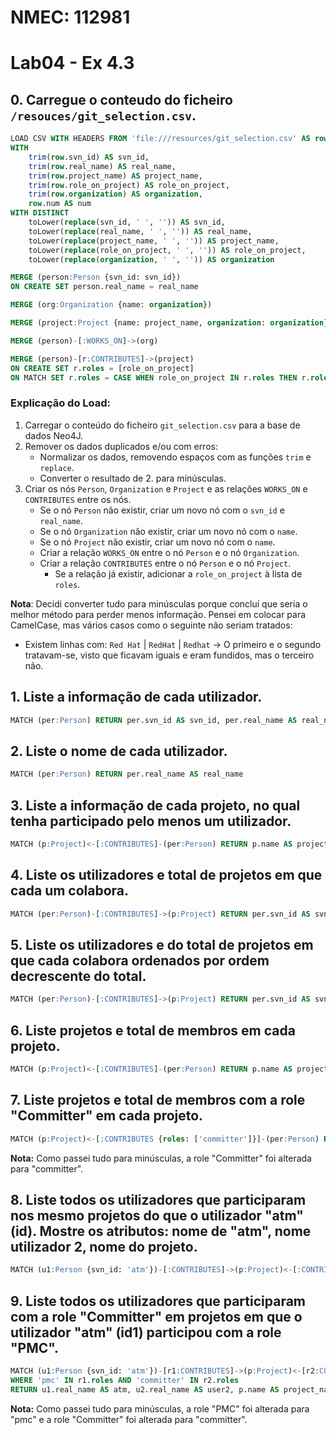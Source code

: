 # NMEC: 112981

# Lab04 - Ex 4.3

## 0. Carregue o conteudo do ficheiro `/resouces/git_selection.csv`.

```sql
LOAD CSV WITH HEADERS FROM 'file:///resources/git_selection.csv' AS row
WITH 
    trim(row.svn_id) AS svn_id,
    trim(row.real_name) AS real_name,
    trim(row.project_name) AS project_name,
    trim(row.role_on_project) AS role_on_project,
    trim(row.organization) AS organization,
    row.num AS num
WITH DISTINCT 
    toLower(replace(svn_id, ' ', '')) AS svn_id, 
    toLower(replace(real_name, ' ', '')) AS real_name, 
    toLower(replace(project_name, ' ', '')) AS project_name, 
    toLower(replace(role_on_project, ' ', '')) AS role_on_project, 
    toLower(replace(organization, ' ', '')) AS organization

MERGE (person:Person {svn_id: svn_id}) 
ON CREATE SET person.real_name = real_name

MERGE (org:Organization {name: organization})

MERGE (project:Project {name: project_name, organization: organization})

MERGE (person)-[:WORKS_ON]->(org)

MERGE (person)-[r:CONTRIBUTES]->(project)
ON CREATE SET r.roles = [role_on_project]
ON MATCH SET r.roles = CASE WHEN role_on_project IN r.roles THEN r.roles ELSE r.roles + role_on_project END
```

### Explicação do Load:

1. Carregar o conteúdo do ficheiro `git_selection.csv` para a base de dados Neo4J.
2. Remover os dados duplicados e/ou com erros:
    - Normalizar os dados, removendo espaços com as funções `trim` e `replace`.
    - Converter o resultado de 2. para minúsculas.
3. Criar os nós `Person`, `Organization` e `Project` e as relações `WORKS_ON` e `CONTRIBUTES` entre os nós.
    - Se o nó `Person` não existir, criar um novo nó com o `svn_id` e `real_name`.
    - Se o nó `Organization` não existir, criar um novo nó com o `name`.
    - Se o nó `Project` não existir, criar um novo nó com o `name`.
    - Criar a relação `WORKS_ON` entre o nó `Person` e o nó `Organization`.
    - Criar a relação `CONTRIBUTES` entre o nó `Person` e o nó `Project`.
        - Se a relação já existir, adicionar a `role_on_project` à lista de `roles`.

**Nota**: Decidi converter tudo para minúsculas porque concluí que seria o melhor método para perder menos informação. Pensei em colocar para CamelCase, mas vários casos como o seguinte não seriam tratados:
 - Existem linhas com: `Red Hat` | `RedHat` | `Redhat` -> O primeiro e o segundo tratavam-se, visto que ficavam iguais e eram fundidos, mas o terceiro não.


## 1. Liste a informação de cada utilizador.
```sql
MATCH (per:Person) RETURN per.svn_id AS svn_id, per.real_name AS real_name
```
    
## 2. Liste o nome de cada utilizador.
```sql
MATCH (per:Person) RETURN per.real_name AS real_name
```

## 3. Liste a informação de cada projeto, no qual tenha participado pelo menos um utilizador.
```sql
MATCH (p:Project)<-[:CONTRIBUTES]-(per:Person) RETURN p.name AS project_name, p.organization AS organization, collect(per.real_name) AS contributors
```

## 4. Liste os utilizadores e total de projetos em que cada um colabora.
```sql
MATCH (per:Person)-[:CONTRIBUTES]->(p:Project) RETURN per.svn_id AS svn_id, per.real_name AS real_name, count(p) AS total_projects
```

## 5. Liste os utilizadores e do total de projetos em que cada colabora ordenados por ordem decrescente do total.
```sql
MATCH (per:Person)-[:CONTRIBUTES]->(p:Project) RETURN per.svn_id AS svn_id, per.real_name AS real_name, count(p) AS total_projects ORDER BY total_projects DESC
```

## 6. Liste projetos e total de membros em cada projeto.
```sql
MATCH (p:Project)<-[:CONTRIBUTES]-(per:Person) RETURN p.name AS project_name, count(per) AS total_members
```

## 7. Liste projetos e total de membros com a role "Committer" em cada projeto.
```sql
MATCH (p:Project)<-[:CONTRIBUTES {roles: ['committer']}]-(per:Person) RETURN p.name AS project_name, count(per) AS total_committers
```
**Nota:** Como passei tudo para minúsculas, a role "Committer" foi alterada para "committer".

## 8. Liste todos os utilizadores que participaram nos mesmo projetos do que o utilizador "atm" (id). Mostre os atributos: nome de "atm", nome utilizador 2, nome do projeto.
```sql
MATCH (u1:Person {svn_id: 'atm'})-[:CONTRIBUTES]->(p:Project)<-[:CONTRIBUTES]-(u2:Person) RETURN u1.real_name AS atm, u2.real_name AS user2, p.name AS project_name
```

## 9. Liste todos os utilizadores que participaram com a role "Committer" em projetos em que o utilizador "atm" (id1) participou com a role "PMC".
```sql
MATCH (u1:Person {svn_id: 'atm'})-[r1:CONTRIBUTES]->(p:Project)<-[r2:CONTRIBUTES]-(u2:Person) 
WHERE 'pmc' IN r1.roles AND 'committer' IN r2.roles
RETURN u1.real_name AS atm, u2.real_name AS user2, p.name AS project_name
```
**Nota:** Como passei tudo para minúsculas, a role "PMC" foi alterada para "pmc" e a role "Committer" foi alterada para "committer".

